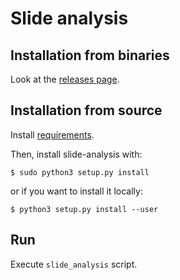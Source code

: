 # Slide analysis

## Installation from binaries

Look at the [releases page](https://github.com/Vozf/slide-analysis/releases).

## Installation from source


[//]: # "todo: add pip installation"
[//]: # "todo: clarify the python version"

Install [requirements](requirements.txt). 

Then, install slide-analysis with:

```
$ sudo python3 setup.py install
```

or if you want to install it locally:

```
$ python3 setup.py install --user
```

## Run

Execute `slide_analysis` script. 
